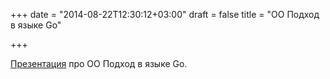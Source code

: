 +++
date = "2014-08-22T12:30:12+03:00"
draft = false
title = "ОО Подход в языке Go"

+++

<p><a href="http://spf13.com/presentation/go-for-object-oriented-programmers">Презентация</a> про ОО Подход в языке Go.</p>

